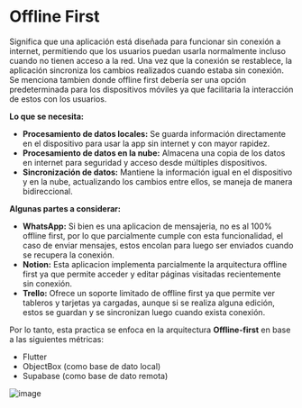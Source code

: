 # Offline First
Significa que una aplicación está diseñada para funcionar sin conexión a internet, permitiendo que los usuarios puedan usarla normalmente incluso cuando no tienen acceso a la red. Una vez que la conexión se restablece, la aplicación sincroniza los cambios realizados cuando estaba sin conexión.
Se menciona tambien donde offline first debería ser una opción predeterminada para los dispositivos móviles ya que facilitaria la interacción de estos con los usuarios.

**Lo que se necesita:**

- **Procesamiento de datos locales:** Se guarda información directamente en el dispositivo para usar la app sin internet y con mayor rapidez.
- **Procesamiento de datos en la nube:** Almacena una copia de los datos en internet para seguridad y acceso desde múltiples dispositivos.
- **Sincronización de datos:** Mantiene la información igual en el dispositivo y en la nube, actualizando los cambios entre ellos, se maneja de manera bidireccional.

**Algunas partes a considerar:**
- **WhatsApp:** Si bien es una aplicacion de mensajeria, no es al 100% offline first, por lo que parcialmente cumple con esta funcionalidad, el caso de enviar mensajes, estos encolan para luego ser enviados cuando se recupera la conexión.
- **Notion:** Esta aplicacion implementa parcialmente la arquitectura offline first ya que permite acceder y editar páginas visitadas recientemente sin conexión.
- **Trello:** Ofrece un soporte limitado de offline first ya que permite ver tableros y tarjetas ya cargadas, aunque si se realiza alguna edición, estos se guardan y se sincronizan luego cuando exista conexión.

Por lo tanto, esta practica se enfoca en la arquitectura **Offline-first** en base a las siguientes métricas:
- Flutter
- ObjectBox (como base de dato local)
- Supabase (como base de dato remota)

![image](https://github.com/user-attachments/assets/3bf555f2-9065-4fea-8c03-889b229bffbf)


